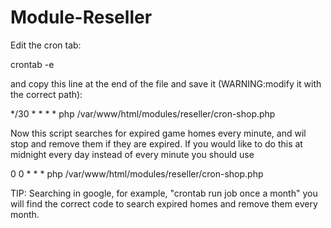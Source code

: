 # Module-Reseller

Edit the cron tab:

crontab -e

and copy this line at the end of the file and save it (WARNING:modify it with the correct path):

*/30 * * * * php /var/www/html/modules/reseller/cron-shop.php

Now this script searches for expired game homes every minute, and wil stop and remove them if they are expired.
If you would like to do this at midnight every day instead of every minute you should use

0 0 * * * php /var/www/html/modules/reseller/cron-shop.php

TIP: Searching in google, for example, "crontab run job once a month" you will find the correct code to search expired homes and remove them every month.
